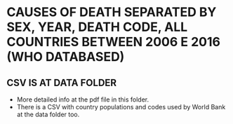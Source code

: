 # CAUSES OF DEATH SEPARATED BY SEX, YEAR, DEATH CODE, ALL COUNTRIES BETWEEN 2006 E 2016 (WHO DATABASED)
## CSV IS AT DATA FOLDER

- More detailed info at the pdf file in this folder.
- There is a CSV with country populations and codes used by World Bank at the data folder too.
